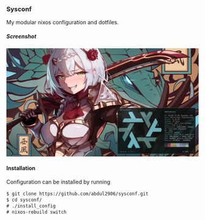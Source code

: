 ### Sysconf
My modular nixos configuration and dotfiles.

##### Screenshot
![workstation screenshot](assets/workstation_screenshot_hyprland.png)

#### Installation
Configuration can be installed by running
```
$ git clone https://github.com/abdul2906/sysconf.git
$ cd sysconf/
# ./install_config
# nixos-rebuild switch 
```
